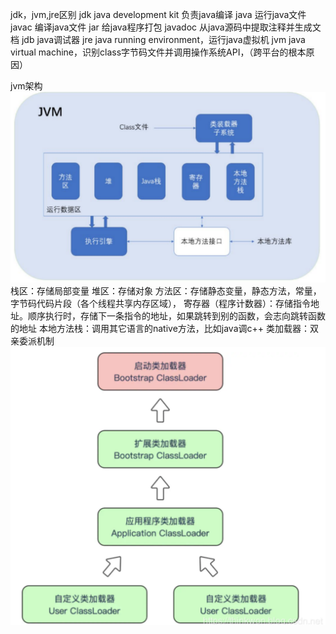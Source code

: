 jdk，jvm,jre区别
jdk java development kit 负责java编译
java 运行java文件
javac 编译java文件
jar 给java程序打包
javadoc 从java源码中提取注释并生成文档
jdb java调试器
jre java running environment，运行java虚拟机
jvm java virtual machine，识别class字节码文件并调用操作系统API，（跨平台的根本原因）

jvm架构
![JVM架构](https://github.com/sanyang176/archive/blob/main/Java/Java%E5%9F%BA%E7%A1%80/Images/jvm-image.png)
栈区：存储局部变量
堆区：存储对象
方法区：存储静态变量，静态方法，常量，字节码代码片段（各个线程共享内存区域），
寄存器（程序计数器）：存储指令地址。顺序执行时，存储下一条指令的地址，如果跳转到别的函数，会志向跳转函数的地址
本地方法栈：调用其它语言的native方法，比如java调c++
类加载器：双亲委派机制
![双亲委派机制](https://github.com/sanyang176/archive/blob/main/Java/Java%E5%9F%BA%E7%A1%80/Images/jvm-%E5%8F%8C%E4%BA%B2%E5%A7%94%E6%B4%BE.png)


